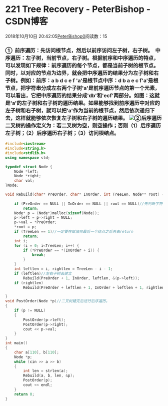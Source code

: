 # 221 Tree Recovery - PeterBishop - CSDN博客





2018年10月10日 20:42:05[PeterBishop0](https://me.csdn.net/qq_40061421)阅读数：15








### ①  前序遍历：先访问根节点，然后以前序访问左子树，右子树。  中序遍历：左子树，当前节点，右子树。根据前序和中序遍历的特点，可以发现如下规律：前序遍历的每个节点，都是当前子树的根节点。同时，以对应的节点为边界，就会把中序遍历的结果分为左子树和右子树。例如：前序：a b d c e f 'a'是根节点中序：d b a e c f'a'是根节点，把字符串分成左右两个子树'a'是前序遍历节点的第一个元素，可以看出，它把中序遍历的结果分成'db'和'ecf'两部分。如图：这就是'a'的左子树和右子树的遍历结果。如果能够找到前序遍历中对应的左子树和右子树，就可以把'a'作为当前的根节点，然后依次递归下去，这样就能够依次恢复左子树和右子树的遍历结果。 ![](https://img-blog.csdn.net/20140831163454843?watermark/2/text/aHR0cDovL2Jsb2cuY3Nkbi5uZXQvdTAxMzgwNjgxNA==/font/5a6L5L2T/fontsize/400/fill/I0JBQkFCMA==/dissolve/70/gravity/Center)②后序遍历二叉树的操作定义为：若二叉树为空，则空操作；否则（1）后序遍历左子树；（2）后序遍历右子树；（3）访问根结点。

```cpp
#include<iostream>
#include<string.h>
#include<stdlib.h>
using namespace std;

typedef struct Node {
	Node *left;
	Node *right;
	char val;
}Node;

void Rebuild(char* PreOrder, char* InOrder, int TreeLen, Node** root) {
	
	if (PreOrder == NULL || InOrder == NULL || root == NULL)//先判断字符串会不会为空
		return;
	Node* p = (Node*)malloc(sizeof(Node));
	p->left = p->right = NULL;
	p->val = *PreOrder;
	*root = p;
	if (TreeLen == 1)//一定要在赋值完最后一个结点之后再去return
		return;
	int i;
	for (i = 0; i<TreeLen; i++) {
		if (*PreOrder == *(InOrder + i)) {
			break;
		}
	}
	int leftlen = i, rightlen = TreeLen - i - 1;
	if (leftlen)//左右子树去建立
		Rebuild(PreOrder + 1, InOrder, leftlen, &(p->left));
	if (rightlen)
		Rebuild(PreOrder + leftlen + 1, InOrder + leftlen + 1, rightlen, &(p->right));

}
void PostOrder(Node *p)//二叉树建完后进行后序遍历。 
{
	if (p != NULL)
	{
		PostOrder(p->left);
		PostOrder(p->right);
		cout << p->val;
	}
}
int main()
{
	char a[110], b[110];
	Node *p;
	while (cin >> a >> b)
	{
		int len = strlen(a);
		Rebuild(a, b, len, &p);
		PostOrder(p);
		cout << endl;
	}
	return 0;
}
```





